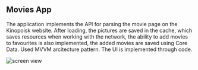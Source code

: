 ## Movies App

The application implements the API for parsing the movie page on the Kinopoisk website. After loading, the pictures are saved in the cache, which saves resources when working with the network, the ability to add movies to favourites is also implemented, the added movies are saved using Core Data. Used MVVM arcitecture pattern. The UI is implemented through code.

![screen view]()
